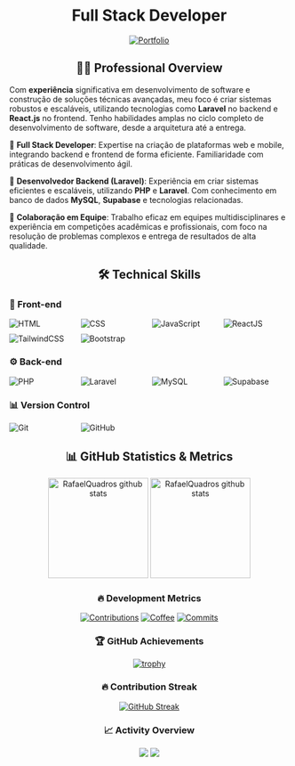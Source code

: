<div align="center">

# Full Stack Developer

[![Portfolio](https://img.shields.io/badge/Portfolio-rafaquadros.com-4f39f6?style=for-the-badge&logo=safari&logoColor=white)](https://devrafa.netlify.app)

</div>

<div align="center">

## 👨‍💻 Professional Overview

</div>

Com **experiência** significativa em desenvolvimento de software e construção de soluções técnicas avançadas, meu foco é criar sistemas robustos e escaláveis, utilizando tecnologias como **Laravel** no backend e **React.js** no frontend. Tenho habilidades amplas no ciclo completo de desenvolvimento de software, desde a arquitetura até a entrega.

🔹 **Full Stack Developer**: Expertise na criação de plataformas web e mobile, integrando backend e frontend de forma eficiente. Familiaridade com práticas de desenvolvimento ágil.

🔹 **Desenvolvedor Backend (Laravel)**: Experiência em criar sistemas eficientes e escaláveis, utilizando **PHP** e **Laravel**. Com conhecimento em banco de dados **MySQL**, **Supabase** e tecnologias relacionadas.

🔹 **Colaboração em Equipe**: Trabalho eficaz em equipes multidisciplinares e experiência em competições acadêmicas e profissionais, com foco na resolução de problemas complexos e entrega de resultados de alta qualidade.

<div align="center">

## 🛠️ Technical Skills

</div>

### 🎨 Front-end
<div style="display: grid; grid-template-columns: repeat(4, 1fr); gap: 10px;">
  <img src="https://img.shields.io/badge/HTML-E34F26?style=flat-square&logo=html5&logoColor=white" alt="HTML"/>
  <img src="https://img.shields.io/badge/CSS-1572B6?style=flat-square&logo=css3&logoColor=white" alt="CSS"/>
  <img src="https://img.shields.io/badge/Javascript-F7DF1E?style=flat-square&logo=javascript&logoColor=black" alt="JavaScript"/>
  <img src="https://img.shields.io/badge/ReactJS-61DAFB?style=flat-square&logo=react&logoColor=black" alt="ReactJS"/>
  <img src="https://img.shields.io/badge/Tailwind_CSS-06B6D4?style=flat-square&logo=tailwindcss&logoColor=white" alt="TailwindCSS"/>
  <img src="https://img.shields.io/badge/Bootstrap-7952B3?style=flat-square&logo=bootstrap&logoColor=white" alt="Bootstrap"/>
</div>

### ⚙️ Back-end
<div style="display: grid; grid-template-columns: repeat(4, 1fr); gap: 10px;">
  <img src="https://img.shields.io/badge/PHP-777BB4?style=flat-square&logo=php&logoColor=white" alt="PHP"/>
  <img src="https://img.shields.io/badge/Laravel-FF2D20?style=flat-square&logo=laravel&logoColor=white" alt="Laravel"/>
  <img src="https://img.shields.io/badge/MySQL-4479A1?style=flat-square&logo=mysql&logoColor=white" alt="MySQL"/>
  <img src="https://img.shields.io/badge/Supabase-4DBD74?style=flat-square&logo=supabase&logoColor=white" alt="Supabase"/>
</div>

### 📊 Version Control
<div style="display: grid; grid-template-columns: repeat(4, 1fr); gap: 10px;">
  <img src="https://img.shields.io/badge/Git-F05032?style=flat-square&logo=git&logoColor=white" alt="Git"/>
  <img src="https://img.shields.io/badge/GitHub-181717?style=flat-square&logo=github&logoColor=white" alt="GitHub"/>
</div>

<div align="center">

## 📊 GitHub Statistics & Metrics

<img height="180em" src="https://github-readme-stats.vercel.app/api?username=RafaelQuadros1&count_private=true&show_icons=true&theme=dracula&include_all_commits=true" alt="RafaelQuadros github stats"/>
<img height="180em" src="https://github-readme-stats.vercel.app/api/top-langs/?username=RafaelQuadros1&count_private=true&show_icons=true&theme=dracula&layout=compact&langs_count=6" alt="RafaelQuadros github stats"/>

### 🔥 Development Metrics

[![Contributions](https://img.shields.io/badge/Lines%20of%20Code-1.2M-success?style=for-the-badge&logo=codecov&logoColor=white)](https://github.com/RafaelQuadros1)
[![Coffee](https://img.shields.io/badge/Coffee%20Consumed-842%20cups-brown?style=for-the-badge&logo=buy-me-a-coffee&logoColor=white)](https://github.com/RafaelQuadros1)
[![Commits](https://img.shields.io/badge/Total%20Commits-3,427-blue?style=for-the-badge&logo=git&logoColor=white)](https://github.com/RafaelQuadros1)

### 🏆 GitHub Achievements

[![trophy](https://github-profile-trophy.vercel.app/?username=RafaelQuadros1&theme=dracula&column=7)](https://github.com/RafaelQuadros1)

### 🔥 Contribution Streak

[![GitHub Streak](https://github-readme-streak-stats.herokuapp.com/?user=RafaelQuadros1&theme=dracula)](https://github.com/RafaelQuadros1)

### 📈 Activity Overview

<img src="https://github-profile-summary-cards.vercel.app/api/cards/profile-details?username=RafaelQuadros1&theme=dracula" />

<img src="https://github-profile-summary-cards.vercel.app/api/cards/most-commit-language?username=RafaelQuadros1&theme=dracula" />

</div>
